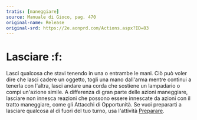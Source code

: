 ```yaml
---
tratis: [maneggiare]
source: Manuale di Gioco, pag. 470
original-name: Release
original-srd: https://2e.aonprd.com/Actions.aspx?ID=83
---
```


# Lasciare :f:

Lasci qualcosa che stavi tenendo in una o entrambe le mani. Ciò può voler dire
che lasci cadere un oggetto, togli una mano dall'arma mentre continui a tenerla
con l'altra, lasci andare una corda che sostiene un lampadario o compi un'azione
simile. A differenza di gran parte delle azioni maneggiare, lasciare non innesca
reazioni che possono essere innescate da azioni con il tratto maneggiare, come
gli Attacchi di Opportunità. Se vuoi prepararti a lasciare qualcosa al di fuori
del tuo turno, usa l'attività [Preparare](/azioni/base/preparare).
